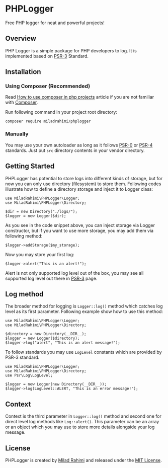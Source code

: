 # PHPLogger
Free PHP logger for neat and powerful projects!

## Overview
PHP Logger is a simple package for PHP developers to log.
It is implemented based on [PSR-3](http://www.php-fig.org/psr/psr-3) Standard.

## Installation
### Using Composer (Recommended)
Read
[How to use composer in php projects](http://miladrahimi.com/blog/2015/04/12/how-to-use-composer-in-php-projects)
article if you are not familiar with [Composer](http://getcomposer.org).

Run following command in your project root directory:

```
composer require miladrahimi/phplogger
```

### Manually
You may use your own autoloader as long as it follows [PSR-0](http://www.php-fig.org/psr/psr-0) or
[PSR-4](http://www.php-fig.org/psr/psr-4) standards.
Just put `src` directory contents in your vendor directory.

## Getting Started
PHPLogger has potential to store logs into different kinds of storage,
but for now you can only use directory (filesystem) to store them. 
Following codes illustrate how to define a directory storage
and inject it to Logger class:

```
use MiladRahimi\PHPLogger\Logger;
use MiladRahimi\PHPLogger\Directory;

$dir = new Directory("./logs/");
$logger = new Logger($dir);
```

As you see in the code snippet above,
you can inject storage via Logger constructor,
but if you want to use more storage,
you may add them via following method:

```
$logger->addStorage($my_storage);
```

Now you may store your first log:

```
$logger->alert("This is an alert!");
```

Alert is not only supported log level out of the box,
you may see all supported log level out there in [PSR-3](http://www.php-fig.org/psr/psr-3) page.

## Log method
The broader method for logging is `Logger::log()` method which catches log level as its first parameter.
Following example show how to use this method:

```
use MiladRahimi\PHPLogger\Logger;
use MiladRahimi\PHPLogger\Directory;

$directory = new Directory(__DIR__);
$logger = new Logger($directory);
$logger->log("alert", "This is an alert message!");
```

To follow standards you may use `LogLevel` constants which are provided by PSR-3 standard.

```
use MiladRahimi\PHPLogger\Logger;
use MiladRahimi\PHPLogger\Directory;
use Psr\Log\LogLevel;

$logger = new Logger(new Directory(__DIR__));
$logger->log(LogLevel::ALERT, "This is an error message!");
```

## Context
Context is the third parameter in `Logger::log()` method
and second one for direct level log methods like `Log::alert()`.
This parameter can be an array or an object which you may use to store more details alongside your log message.

## License
PHPLogger is created by [Milad Rahimi](http://miladrahimi.com)
and released under the [MIT License](http://opensource.org/licenses/mit-license.php).

